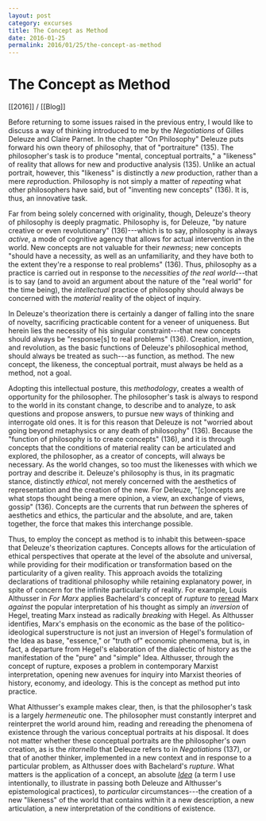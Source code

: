 ```yaml
---
layout: post
category: excurses
title: The Concept as Method
date: 2016-01-25
permalink: 2016/01/25/the-concept-as-method
---
```


# The Concept as Method

[[2016]] / [[Blog]]

Before returning to some issues raised in the previous entry, I would like to discuss a way of thinking introduced to me by the *Negotiations* of Gilles Deleuze and Claire Parnet. In the chapter "On Philosophy" Deleuze puts forward his own theory of philosophy, that of "portraiture" (135). The philosopher's task is to produce "mental, conceptual portraits," a "likeness" of reality that allows for new and productive analysis (135). Unlike an actual portrait, however, this "likeness" is distinctly a *new* production, rather than a mere *re*production. Philosophy is not simply a matter of *repeating* what other philosophers have said, but of "inventing new concepts" (136). It is, thus, an innovative task.

Far from being solely concerned with originality, though, Deleuze's theory of philosophy is deeply pragmatic. Philosophy is, for Deleuze, "by nature creative or even revolutionary" (136)---which is to say, philosophy is always *active*, a mode of cognitive agency that allows for actual intervention in the world. New concepts are not valuable for their *newness*; new concepts "should have a necessity, as well as an unfamiliarity, and they have both to the extent they're a response to real problems" (136). Thus, philosophy as a practice is carried out in response to the *necessities of the real world*---that is to say (and to avoid an argument about the nature of the "real world" for the time being), the *intellectual* practice of philosophy should always be concerned with the *material* reality of the object of inquiry.

In Deleuze's theorization there is certainly a danger of falling into the snare of novelty, sacrificing practicable content for a veneer of uniqueness. But herein lies the necessity of his singular constraint---that new concepts should always be "response\[s\] to real problems" (136). Creation, invention, and revolution, as the basic functions of Deleuze's philosophical method, should always be treated as such---as function, as method. The new concept, the likeness, the conceptual portrait, must always be held as a method, not a goal.

Adopting this intellectual posture, this *methodology*, creates a wealth of opportunity for the philosopher. The philosopher's task is always to respond to the world in its constant change, to describe and to analyze, to ask questions and propose answers, to pursue new ways of thinking and interrogate old ones. It is for this reason that Deleuze is not "worried about going beyond metaphysics or any death of philosophy" (136). Because the "function of philosophy is to create concepts" (136), and it is through concepts that the conditions of material reality can be articulated and explored, the philosopher, as a creator of concepts, will always be necessary. As the world changes, so too must the likenesses with which we portray and describe it. Deleuze's philosophy is thus, in its pragmatic stance, distinctly *ethical*, not merely concerned with the aesthetics of representation and the creation of the new. For Deleuze, "\[c\]oncepts are what stops thought being a mere opinion, a view, an exchange of views, gossip" (136). Concepts are the currents that run *between* the spheres of aesthetics and ethics, the particular and the absolute, and are, taken together, the force that makes this interchange possible.

Thus, to employ the concept as method is to inhabit this between-space that Deleuze's theorization captures. Concepts allows for the articulation of ethical perspectives that operate at the level of the absolute and universal, while providing for their modification or transformation based on the particularity of a given reality. This approach avoids the totalizing declarations of traditional philosophy while retaining explanatory power, in spite of concern for the infinite particularity of reality. For example, Louis Althusser in *For Marx* applies Bachelard's concept of *rupture* to [reread](https://www.marxists.org/reference/archive/althusser/1962/overdetermination.htm) Marx *against* the popular interpretation of his thought as simply an *inversion* of Hegel, treating Marx instead as radically *breaking* with Hegel. As Althusser identifies, Marx's emphasis on the economic as the base of the politico-ideological superstructure is not just an inversion of Hegel's formulation of the Idea as base, "essence," or "truth of" economic phenomena, but is, in fact, a departure from Hegel's elaboration of the dialectic of history as the manifestation of the "pure" and "simple" Idea. Althusser, through the concept of rupture, exposes a problem in contemporary Marxist interpretation, opening new avenues for inquiry into Marxist theories of history, economy, and ideology. This is the concept as method put into practice.

What Althusser's example makes clear, then, is that the philosopher's task is a largely *hermeneutic* one. The philosopher must constantly interpret and reinterpret the world around him, reading and rereading the phenomena of existence through the various conceptual portraits at his disposal. It does not matter whether these conceptual portraits are the philosopher's own creation, as is the *ritornello* that Deleuze refers to in *Negotiations* (137), or that of another thinker, implemented in a new context and in response to a particular problem, as Althusser does with Bachelard's *rupture*. What matters is the application of a concept, an absolute [*Idea*](https://www.marxists.org/reference/archive/hegel/works/sl/slidea.htm) (a term I use intentionally, to illustrate in passing both Deleuze and Althusser's epistemological practices), to *particular*
circumstances---the creation of a new "likeness" of the world that contains within it a new description, a new articulation, a new interpretation of the conditions of existence.
